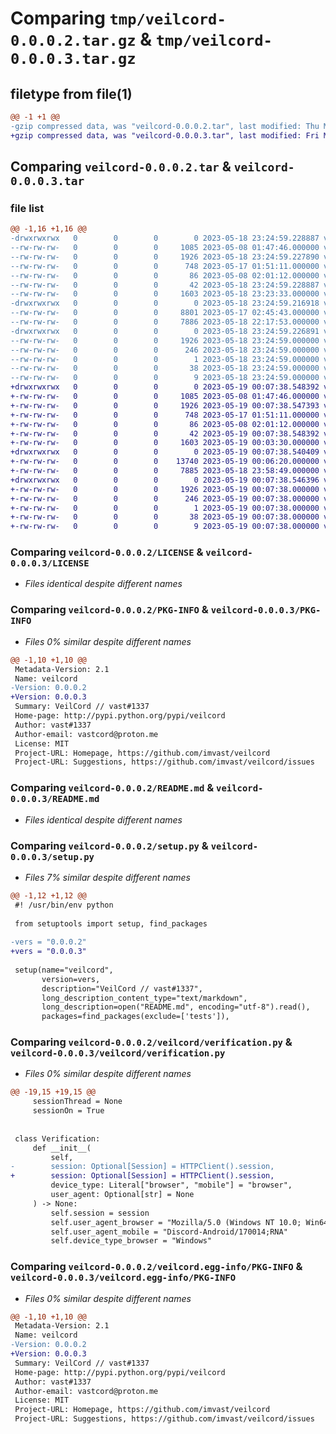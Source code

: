 # Comparing `tmp/veilcord-0.0.0.2.tar.gz` & `tmp/veilcord-0.0.0.3.tar.gz`

## filetype from file(1)

```diff
@@ -1 +1 @@
-gzip compressed data, was "veilcord-0.0.0.2.tar", last modified: Thu May 18 23:24:59 2023, max compression
+gzip compressed data, was "veilcord-0.0.0.3.tar", last modified: Fri May 19 00:07:38 2023, max compression
```

## Comparing `veilcord-0.0.0.2.tar` & `veilcord-0.0.0.3.tar`

### file list

```diff
@@ -1,16 +1,16 @@
-drwxrwxrwx   0        0        0        0 2023-05-18 23:24:59.228887 veilcord-0.0.0.2/
--rw-rw-rw-   0        0        0     1085 2023-05-08 01:47:46.000000 veilcord-0.0.0.2/LICENSE
--rw-rw-rw-   0        0        0     1926 2023-05-18 23:24:59.227890 veilcord-0.0.0.2/PKG-INFO
--rw-rw-rw-   0        0        0      748 2023-05-17 01:51:11.000000 veilcord-0.0.0.2/README.md
--rw-rw-rw-   0        0        0       86 2023-05-08 02:01:12.000000 veilcord-0.0.0.2/pyproject.toml
--rw-rw-rw-   0        0        0       42 2023-05-18 23:24:59.228887 veilcord-0.0.0.2/setup.cfg
--rw-rw-rw-   0        0        0     1603 2023-05-18 23:23:33.000000 veilcord-0.0.0.2/setup.py
-drwxrwxrwx   0        0        0        0 2023-05-18 23:24:59.216918 veilcord-0.0.0.2/veilcord/
--rw-rw-rw-   0        0        0     8801 2023-05-17 02:45:43.000000 veilcord-0.0.0.2/veilcord/__init__.py
--rw-rw-rw-   0        0        0     7886 2023-05-18 22:17:53.000000 veilcord-0.0.0.2/veilcord/verification.py
-drwxrwxrwx   0        0        0        0 2023-05-18 23:24:59.226891 veilcord-0.0.0.2/veilcord.egg-info/
--rw-rw-rw-   0        0        0     1926 2023-05-18 23:24:59.000000 veilcord-0.0.0.2/veilcord.egg-info/PKG-INFO
--rw-rw-rw-   0        0        0      246 2023-05-18 23:24:59.000000 veilcord-0.0.0.2/veilcord.egg-info/SOURCES.txt
--rw-rw-rw-   0        0        0        1 2023-05-18 23:24:59.000000 veilcord-0.0.0.2/veilcord.egg-info/dependency_links.txt
--rw-rw-rw-   0        0        0       38 2023-05-18 23:24:59.000000 veilcord-0.0.0.2/veilcord.egg-info/requires.txt
--rw-rw-rw-   0        0        0        9 2023-05-18 23:24:59.000000 veilcord-0.0.0.2/veilcord.egg-info/top_level.txt
+drwxrwxrwx   0        0        0        0 2023-05-19 00:07:38.548392 veilcord-0.0.0.3/
+-rw-rw-rw-   0        0        0     1085 2023-05-08 01:47:46.000000 veilcord-0.0.0.3/LICENSE
+-rw-rw-rw-   0        0        0     1926 2023-05-19 00:07:38.547393 veilcord-0.0.0.3/PKG-INFO
+-rw-rw-rw-   0        0        0      748 2023-05-17 01:51:11.000000 veilcord-0.0.0.3/README.md
+-rw-rw-rw-   0        0        0       86 2023-05-08 02:01:12.000000 veilcord-0.0.0.3/pyproject.toml
+-rw-rw-rw-   0        0        0       42 2023-05-19 00:07:38.548392 veilcord-0.0.0.3/setup.cfg
+-rw-rw-rw-   0        0        0     1603 2023-05-19 00:03:30.000000 veilcord-0.0.0.3/setup.py
+drwxrwxrwx   0        0        0        0 2023-05-19 00:07:38.540409 veilcord-0.0.0.3/veilcord/
+-rw-rw-rw-   0        0        0    13740 2023-05-19 00:06:20.000000 veilcord-0.0.0.3/veilcord/__init__.py
+-rw-rw-rw-   0        0        0     7885 2023-05-18 23:58:49.000000 veilcord-0.0.0.3/veilcord/verification.py
+drwxrwxrwx   0        0        0        0 2023-05-19 00:07:38.546396 veilcord-0.0.0.3/veilcord.egg-info/
+-rw-rw-rw-   0        0        0     1926 2023-05-19 00:07:38.000000 veilcord-0.0.0.3/veilcord.egg-info/PKG-INFO
+-rw-rw-rw-   0        0        0      246 2023-05-19 00:07:38.000000 veilcord-0.0.0.3/veilcord.egg-info/SOURCES.txt
+-rw-rw-rw-   0        0        0        1 2023-05-19 00:07:38.000000 veilcord-0.0.0.3/veilcord.egg-info/dependency_links.txt
+-rw-rw-rw-   0        0        0       38 2023-05-19 00:07:38.000000 veilcord-0.0.0.3/veilcord.egg-info/requires.txt
+-rw-rw-rw-   0        0        0        9 2023-05-19 00:07:38.000000 veilcord-0.0.0.3/veilcord.egg-info/top_level.txt
```

### Comparing `veilcord-0.0.0.2/LICENSE` & `veilcord-0.0.0.3/LICENSE`

 * *Files identical despite different names*

### Comparing `veilcord-0.0.0.2/PKG-INFO` & `veilcord-0.0.0.3/PKG-INFO`

 * *Files 0% similar despite different names*

```diff
@@ -1,10 +1,10 @@
 Metadata-Version: 2.1
 Name: veilcord
-Version: 0.0.0.2
+Version: 0.0.0.3
 Summary: VeilCord // vast#1337
 Home-page: http://pypi.python.org/pypi/veilcord
 Author: vast#1337
 Author-email: vastcord@proton.me
 License: MIT
 Project-URL: Homepage, https://github.com/imvast/veilcord
 Project-URL: Suggestions, https://github.com/imvast/veilcord/issues
```

### Comparing `veilcord-0.0.0.2/README.md` & `veilcord-0.0.0.3/README.md`

 * *Files identical despite different names*

### Comparing `veilcord-0.0.0.2/setup.py` & `veilcord-0.0.0.3/setup.py`

 * *Files 7% similar despite different names*

```diff
@@ -1,12 +1,12 @@
 #! /usr/bin/env python
 
 from setuptools import setup, find_packages
 
-vers = "0.0.0.2"
+vers = "0.0.0.3"
     
 setup(name="veilcord",
       version=vers,
       description="VeilCord // vast#1337",
       long_description_content_type="text/markdown",
       long_description=open("README.md", encoding="utf-8").read(),
       packages=find_packages(exclude=['tests']),
```

### Comparing `veilcord-0.0.0.2/veilcord/verification.py` & `veilcord-0.0.0.3/veilcord/verification.py`

 * *Files 0% similar despite different names*

```diff
@@ -19,15 +19,15 @@
     sessionThread = None
     sessionOn = True
     
     
 class Verification:
     def __init__(
         self, 
-        session: Optional[Session] = HTTPClient().session, 
+        session: Optional[Session] = HTTPClient().session,
         device_type: Literal["browser", "mobile"] = "browser", 
         user_agent: Optional[str] = None
     ) -> None:
         self.session = session
         self.user_agent_browser = "Mozilla/5.0 (Windows NT 10.0; Win64; x64; rv:109.0) Gecko/20100101 Firefox/113.0"
         self.user_agent_mobile = "Discord-Android/170014;RNA"
         self.device_type_browser = "Windows"
```

### Comparing `veilcord-0.0.0.2/veilcord.egg-info/PKG-INFO` & `veilcord-0.0.0.3/veilcord.egg-info/PKG-INFO`

 * *Files 0% similar despite different names*

```diff
@@ -1,10 +1,10 @@
 Metadata-Version: 2.1
 Name: veilcord
-Version: 0.0.0.2
+Version: 0.0.0.3
 Summary: VeilCord // vast#1337
 Home-page: http://pypi.python.org/pypi/veilcord
 Author: vast#1337
 Author-email: vastcord@proton.me
 License: MIT
 Project-URL: Homepage, https://github.com/imvast/veilcord
 Project-URL: Suggestions, https://github.com/imvast/veilcord/issues
```


